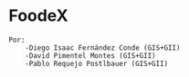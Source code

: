 # FoodeX
    Por:
        -Diego Isaac Fernández Conde (GIS+GII)
        -David Pimentel Montes (GIS+GII)
        -Pablo Requejo Postlbauer (GIS+GII)
